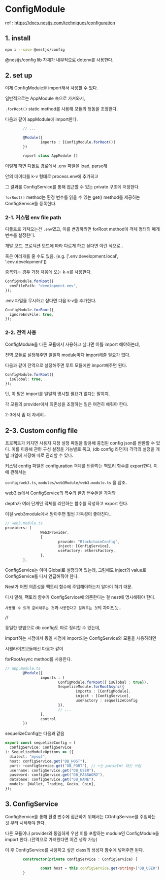 # ConfigModule

ref : https://docs.nestjs.com/techniques/configuration

## 1. install

```bash
npm i --save @nestjs/config
```

@nestjs/config lib 자체가 내부적으로 dotenv를 사용한다.

## 2. set up

이제 ConfigModule을 import해서 사용할 수 있다.

일반적으로는 AppModule 속으로 가져와서,

`.forRoot()` static method를 사용해 모듈의 행동을 조정한다.

다음과 같이 appModule에 import한다.

```ts
        // ...

        @Module({
                imports : [ConfigModule.forRoot()]
        })

        rxport class AppModule []
```

이렇게 하면 디폴트 경로에서 .env 파일을 load, parse해

안의 데이터를 k-v 형태로 process.env에 추가히고

그 결과룰 ConfigService를 통해 접근할 수 있는 private 구조에 저장한다.

`forRoot()` method는 환경 변수를 읽을 수 있는 get() method를 제공하는 ConfigService를 등록한다.

### 2-1. 커스텀 env file path

디폴트로 가져오는건 `.env`였고, 이를 변경하려면 forRoot method에 객체 형태의 매개변수를 설정한다.

개발 모드, 프로덕션 모드에 따라 다르게 하고 싶다면 이런 식으로..

혹은 여러개를 줄 수도 있음.
(e.g. ['.env.development.local', '.env.development'])

중복되는 경우 가장 처음에 오는 k-v를 사용한다.

```ts
ConfigModule.forRoot({
  envFilePath: "development.env",
});
```

.env 파일을 무시하고 싶다면 다음 k-v를 추가한다.

```ts
ConfigModule.forRoot({
  ignoreEnvFile: true,
});
```

### 2-2. 전역 사용

ConfigModule을 다른 모듈에서 사용하고 싶다면 이를 import 해야하는데,

전역 모듈로 설정해주면 일일히 module마다 import해줄 필요가 없다.

다음과 같이 전역으로 설정해주면 루트 모듈에만 import해주면 된다.

```ts
ConfigModule.forRoot({
  isGlobal: true,
});
```

단, 이 말은 import를 일일히 명시할 필요가 없다는 말이지,

각 모듈의 provider에서 의존성을 조절하는 일은 여전히 해줘야 한다.

2-3에서 좀 더 자세히..

## 2-3. Custom config file

프로젝트가 커지면 사용자 지정 설정 파일을 활용해 중첩된 config json를 반환할 수 있다.
이를 이용해 관련 구성 설정을 기능별로 묶고, (db config 라던지) 각각의 설정을 개별 파일에 저장해 따로 관리할 수 있다.

커스텀 config 파일은 configuration 객체를 반환하는 팩토리 함수를 export한다. 이에 관해서는

`config/web3.ts`, `modules/web3Module/web3.module.ts` 을 참조.

web3.ts에서 ConfigService의 복수의 환경 변수들을 가져와

depth가 여러 단계인 객체를 리턴하는 함수를 작성하고 export 한다.

이걸 web3module에서 받아주면 훨씬 가독성이 좋아진다..

```ts
// web3.module.ts
providers: [
                Web3Provider,
                {
                        provide: "BlockchainConfig",
                        inject: [ConfigService],
                        useFactory: ethersFactory,
                },
        ],
```

ConfigService는 이미 Global로 설정되어 있는데, 그럼에도 inject의 value로 ConfigService를 다시 언급해줘야 한다.

Nest가 어떤 의존성을 팩토리 함수에 주입해야하는지 알아야 하기 때문.

다시 말해, 팩토리 함수가 ConfigService에 의존한다는 걸 nest에 명시해줘야 한다.

`사용할 수 있게 준비해두는 것`과 `사용한다고 알려주는 것`의 차이인듯..

//

동일한 방법으로 db config도 따로 정리할 수 있는데,

import하는 시점에서 동일 시점에 import되는 ConfigService와 모듈을 사용하려면

시퀄라이즈모듈에선 다음과 같이

forRootAsync method를 사용한다.

```ts
// app.module.ts
        @Module({
                imports : [
                        ConfigModule.forRoot({ isGlobal : true}),
                        SequelizeModule.forRootAsync({
                                imports : [ConfigModule],
                                inject : [ConfigService],
                                useFactory : sequelizeConfig
                        }),
                        // ...
                ],
                control
        })
```

sequelizeConfig는 다음과 같음

```ts
export const sequelizeConfig = (
  configService: ConfigService
): SequelizeModuleOptions => ({
  dialect: "mysql",
  host: configService.get("DB_HOST"),
  port: +configService.get("DB_PORT"), // +는 parseInt 대신 쓰임
  username: configService.get("DB_USER"),
  password: configService.get("DB_PASSWORD"),
  database: configService.get("DB_NAME"),
  models: [Wallet, Trading, Gecko, Coin],
});
```

## 3. ConfigService

ConfigService를 통해 환경 변수에 접근하기 위해서는 COnfigService를 주입하는 것 부터 시작해야 한다.

다른 모듈이나 provider와 동일하게 우선 이를 포함하는 module인 ConfigModule을 import 한다. (전역으로 가져왔다면 이건 생략 가능)

이 후 ConfigService를 사용하고 싶은 class의 생성자 함수에 넣어주면 된다.

```ts
        constructor(private configService : ConfigService) {

                const host = this.configService.get<string>("DB_USER")
        }
```

